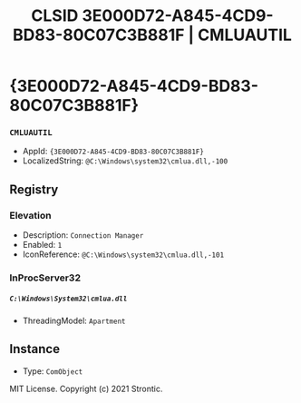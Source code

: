 ﻿---
title: "CLSID 3E000D72-A845-4CD9-BD83-80C07C3B881F | CMLUAUTIL"
excerpt: What is COM-Object CLSID 3E000D72-A845-4CD9-BD83-80C07C3B881F?
---

# {3E000D72-A845-4CD9-BD83-80C07C3B881F}

### `CMLUAUTIL`
* AppId: `{3E000D72-A845-4CD9-BD83-80C07C3B881F}`
* LocalizedString: `@C:\Windows\system32\cmlua.dll,-100`

## Registry


### Elevation

* Description: `Connection Manager`
* Enabled: `1`
* IconReference: `@C:\Windows\system32\cmlua.dll,-101`

### InProcServer32

##### `C:\Windows\System32\cmlua.dll`
* ThreadingModel: `Apartment`

## Instance

* Type: `ComObject`

MIT License. Copyright (c) 2021 Strontic.


